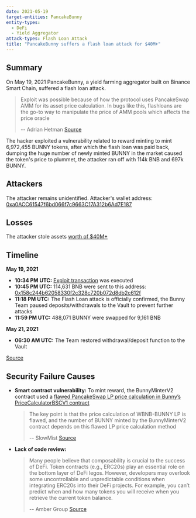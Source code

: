 ```yaml
---
date: 2021-05-19
target-entities: PancakeBunny
entity-types:
  - DeFi
  - Yield Aggregator
attack-types: Flash Loan Attack
title: "PancakeBunny suffers a flash loan attack for $40M+"
---
```


## Summary

On May 19, 2021 PancakeBunny, a yield farming aggregator built on Binance Smart Chain, suffered a flash loan attack.

> Exploit was possible because of how the protocol uses PancakeSwap AMM for its asset price calculation. In bugs like this, flashloans are the go-to way to manipulate the price of AMM pools which affects the price oracle
>
> -- Adrian Hetman
> [Source](https://www.adrianhetman.com/pancakebunny-hacked-for-40m/)

The hacker exploited a vulnerability related to reward minting to mint 6,972,455 BUNNY tokens, after which the flash loan was paid back, dumping the huge number of newly minted BUNNY in the market caused the token's price to plummet, the attacker ran off with 114k BNB and 697k BUNNY.

## Attackers

The attacker remains unidentified.
Attacker's wallet address:
[0xa0ACC61547f6bd066f7c9663C17A312b6Ad7E187](https://bscscan.com/address/0xa0acc61547f6bd066f7c9663c17a312b6ad7e187)

## Losses

The attacker stole assets [worth of $40M+](https://twitter.com/FrankResearcher/status/1395196961108774915)

## Timeline

**May 19, 2021**

- **10:34 PM UTC:** [Exploit transaction](https://bscscan.com/tx/0x897c2de73dd55d7701e1b69ffb3a17b0f4801ced88b0c75fe1551c5fcce6a979) was executed
- **10:45 PM UTC:** 114,631 BNB were sent to this address: [0x158c244b62058330f2c328c720b072d8db2c612f](https://bscscan.com/address/0x158c244b62058330f2c328c720b072d8db2c612f)
- **11:18 PM UTC:** The Flash Loan attack is officially confirmed, the Bunny Team paused deposits/withdrawals to the Vault to prevent further attacks
- **11:59 PM UTC:** 488,071 BUNNY were swapped for 9,161 BNB

**May 21, 2021**

- **06:30 AM UTC:** The Team restored withdrawal/deposit function to the Vault

[Source](https://pancakebunny.medium.com/hello-bunny-fam-a7bf0c7a07ba)

## Security Failure Causes

- **Smart contract vulnerability:** To mint reward, the BunnyMinterV2 contract used a [flawed PancakeSwap LP price calculation in Bunny’s PriceCalculatorBSCV1 contract](https://cmichel.io/bsc-pancake-bunny-exploit-post-mortem/)

  > The key point is that the price calculation of WBNB-BUNNY LP is flawed, and the number of BUNNY minted by the BunnyMinterV2 contract depends on this flawed LP price calculation method
  >
  > -- SlowMist
  > [Source](https://slowmist.medium.com/slowmist-pancakebunny-hack-analysis-4a708e284693)

- **Lack of code review:**
  > Many people believe that composability is crucial to the success of DeFi. Token contracts (e.g., ERC20s) play an essential role on the bottom layer of DeFi legos. However, developers may overlook some uncontrollable and unpredictable conditions when integrating ERC20s into their DeFi projects. For example, you can’t predict when and how many tokens you will receive when you retrieve the current token balance.
  >
  > -- Amber Group
  > [Source](https://medium.com/amber-group/bsc-flash-loan-attack-pancakebunny-3361b6d814fd)
